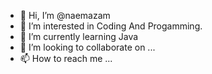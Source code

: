 - 👋 Hi, I’m @naemazam
- 👀 I’m interested in Coding And Progamming.
- 🌱 I’m currently learning Java
- 💞️ I’m looking to collaborate on ...
- 📫 How to reach me ...

<!---
naemazam/naemazam is a ✨ special ✨ repository because its `README.md` (this file) appears on your GitHub profile.
You can click the Preview link to take a look at your changes.
--->
